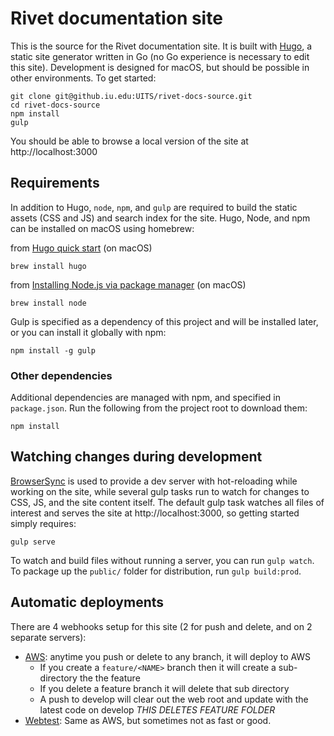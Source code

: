 # Rivet documentation site

This is the source for the Rivet documentation site. It is built with [Hugo](https://gohugo.io/), a static site generator written in Go (no Go experience is necessary to edit this site). Development is designed for macOS, but should be possible in other environments. To get started:
```
git clone git@github.iu.edu:UITS/rivet-docs-source.git
cd rivet-docs-source
npm install
gulp
```
You should be able to browse a local version of the site at http://localhost:3000

## Requirements

In addition to Hugo, `node`, `npm`, and `gulp` are required to build the static assets (CSS and JS) and search index for the site. Hugo, Node, and npm can be installed on macOS using homebrew:

from [Hugo quick start](https://gohugo.io/getting-started/quick-start/) (on macOS)
```
brew install hugo
```

from [Installing Node.js via package manager](https://nodejs.org/en/download/package-manager/) (on macOS)
```
brew install node
```

Gulp is specified as a dependency of this project and will be installed later, or you can install it globally with npm:
```
npm install -g gulp
```

### Other dependencies

Additional dependencies are managed with npm, and specified in `package.json`. Run the following from the project root to download them:
```
npm install
```

## Watching changes during development
[BrowserSync](https://www.browsersync.io/) is used to provide a dev server with hot-reloading while working on the site, while several gulp tasks run to watch for changes to CSS, JS, and the site content itself. The default gulp task watches all files of interest and serves the site at http://localhost:3000, so getting started simply requires:
```
gulp serve
```

To watch and build files without running a server, you can run `gulp watch`. To package up the `public/` folder for distribution, run `gulp build:prod`. 

## Automatic deployments
There are 4 webhooks setup for this site (2 for push and delete, and on 2 separate servers):
* [AWS](http://uxo.space): anytime you push or delete to any branch, it will deploy to AWS
  * If you create a `feature/<NAME>` branch then it will create a sub-directory the the feature <NAME>
  * If you delete a feature branch it will delete that sub directory
  * A push to develop will clear out the web root and update with the latest code on develop *THIS DELETES FEATURE FOLDER*
* [Webtest](https://rivet.webtest.iu.edu): Same as AWS, but sometimes not as fast or good.
